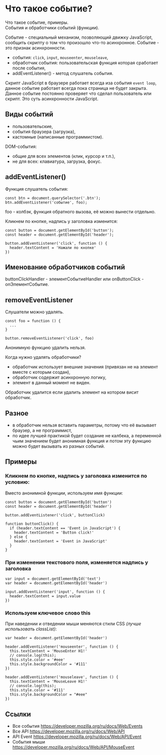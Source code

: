 # Что такое событие?
Что такое событие, примеры.  
События и обработчики событий (функции).

Событие - специальный механизм, позволяющий движку JavaScript, сообщить скрипту о том что произошло что-то асинхронное. Событие - это признак асинхронности.

- события: `click`, `input`, `mouseenter`, `mouseleave`,
- обработчик события: пользовательская функция которая сработает после события,
- addEventListener() - метод слушатель события.

Скрипт JavaScript в браузере работает всегда иза события `event loop`, данное событие работает всегда пока страница не будет закрыта. Данное событие постоянно проверяет что сделал пользователь или скрипт. Это суть асинхронности JavaScript.

## Виды событий
- пользовательские,
- события браузера (загрузка),
- кастомные (написанные программистом).

DOM-события:
- общие для всех элементов (клик, курсор и т.п.),
- не для всех: клавиатура, загрузка, фокус.

## addEventListener()
Функция слушатель события:

    const btn = document.querySelector('.btn');
    btn.addEventListener('событие', foo);

foo - колбэк, функция обратного вызова, её можно вынести отдельно.

Кликнем по кнопке, надпись у заголовка изменится:

    const button = document.getElementById('button');
    const header = document.getElementById('header');

    button.addEventListener('click', function () {
      header.textContent = 'Нажали по кнопке'
    })

## Именование обработчиков событий
buttonClickHandler - элементСобытиеHandler или onButtonClick - onЭлементСобытие.

## removeEventListener
Слушатели можно удалять.

    const foo = function () {
      ...
    }

    button.removeEventListener('click', foo)

Анонимную функцию удалить нельзя.

Когда нужно удалять обработчики?
- обработчик использует внешние значения (привязан не на элемент вместе с которым создан),
- обработчик содержит асинхронную логику,
- элемент в данный момент не виден.

Обработчик удалится если удалить элемент на котором висит обработчик.

## Разное
- в обработчик нельзя вставить параметры, потому что её вызывает браузер, а не программист,
- по идее лучшей практикой будет создание не калбека, а переменной чьим значением будет анонимная функция и потом эту функцию можно будет вызывать из разных событий.

## Примеры

### Кликнем по кнопке, надпись у заголовка изменится по условию:
Вместо анонимной функции, используем имя функции:

    const button = document.getElementById('button')
    const header = document.getElementById('header')

    button.addEventListener('click', buttonClick)

    function buttonClick() {
      if (header.textContent == 'Event in JavaScript') {
        header.textContent = 'Button click!'
      } else {
        header.textContent = 'Event in JavaScript'
      }
    }

### При изменении текстового поля, изменяется надпись у заголовка

    var input = document.getElementById('text')
    var header = document.getElementById('header')

    input.addEventListener('input', function () {
      header.textContent = input.value
    })

### Используем ключевое слово this
При наведении и отведении мыши меняются стили CSS *(лучше использовать classList)*:

    var header = document.getElementById('header')

    header.addEventListener('mouseenter', function () {
      this.textContent = 'MouseEnter H1!'
      // console.log(this);
      this.style.color = '#eee'
      this.style.backgroundColor = '#111'
    })

    header.addEventListener('mouseleave', function () {
      this.textContent = 'MouseLeave H1!'
      // console.log(this);
      this.style.color = '#111'
      this.style.backgroundColor = "#eee"
    })

## Ссылки
- Все события https://developer.mozilla.org/ru/docs/Web/Events
- Все API https://developer.mozilla.org/ru/docs/Web/API
- API Event https://developer.mozilla.org/ru/docs/Web/API/Event
- События мыши https://developer.mozilla.org/ru/docs/Web/API/MouseEvent

